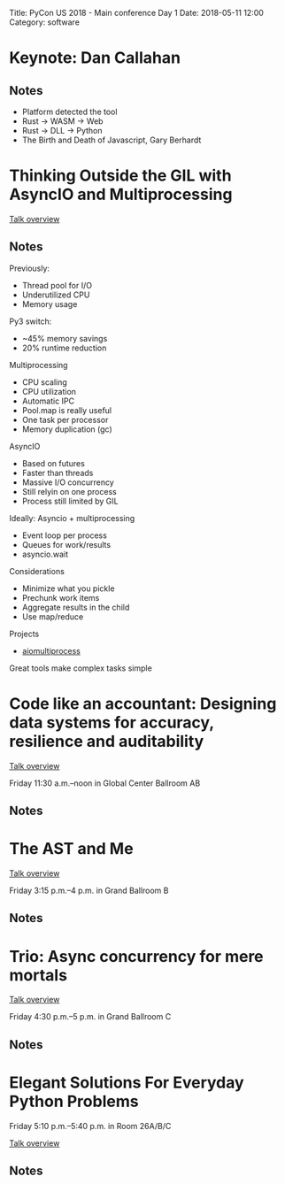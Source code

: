 Title: PyCon US 2018 - Main conference Day 1
Date: 2018-05-11 12:00
Category: software

# Keynote: Dan Callahan

## Notes

- Platform detected the tool
- Rust -> WASM -> Web
- Rust -> DLL -> Python
- The Birth and Death of Javascript, Gary Berhardt


# Thinking Outside the GIL with AsyncIO and Multiprocessing

[Talk overview](https://us.pycon.org/2018/schedule/presentation/103/)


## Notes

Previously:

- Thread pool for I/O
- Underutilized CPU
- Memory usage

Py3 switch:

- ~45% memory savings
- 20% runtime reduction

Multiprocessing

- CPU scaling
- CPU utilization
- Automatic IPC
- Pool.map is really useful
- One task per processor
- Memory duplication (gc)

AsyncIO

- Based on futures
- Faster than threads
- Massive I/O concurrency
- Still relyin on one process
- Process still limited by GIL

Ideally: Asyncio + multiprocessing

- Event loop per process
- Queues for work/results
- asyncio.wait

Considerations

- Minimize what you pickle
- Prechunk work items
- Aggregate results in the child
- Use map/reduce

Projects

- [aiomultiprocess](https://github.com/jreese/aiomultiprocess)

Great tools make complex tasks simple


# Code like an accountant: Designing data systems for accuracy, resilience and auditability

[Talk overview](https://us.pycon.org/2018/schedule/presentation/105/)

Friday 11:30 a.m.–noon in Global Center Ballroom AB

## Notes

# The AST and Me

[Talk overview](https://us.pycon.org/2018/schedule/presentation/107/)

Friday 3:15 p.m.–4 p.m. in Grand Ballroom B

## Notes


# Trio: Async concurrency for mere mortals

[Talk overview](https://us.pycon.org/2018/schedule/presentation/163/)

Friday 4:30 p.m.–5 p.m. in Grand Ballroom C

## Notes

# Elegant Solutions For Everyday Python Problems

Friday 5:10 p.m.–5:40 p.m. in Room 26A/B/C

[Talk overview](https://us.pycon.org/2018/schedule/presentation/164/)

## Notes



